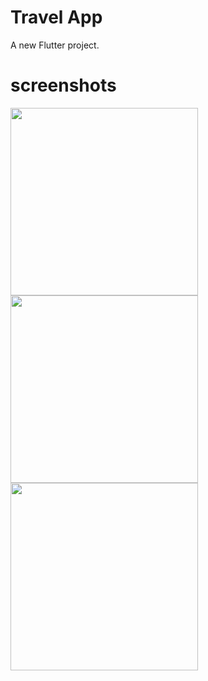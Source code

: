 # Travel App

A new Flutter project.

# screenshots



<p>
  <img src="https://user-images.githubusercontent.com/68896404/197374736-aa1390ed-3727-44f0-bbf1-a149fadb839a.png" width="300">
  <img src="https://user-images.githubusercontent.com/68896404/197374743-9ee00e9c-ef0f-42e6-8a79-f1eec71d33f0.png" width="300">
  <img src="https://user-images.githubusercontent.com/68896404/197374752-080dbe56-d9c2-4da6-8883-f5a1ca63a2ca.png" width="300">
  </p>



